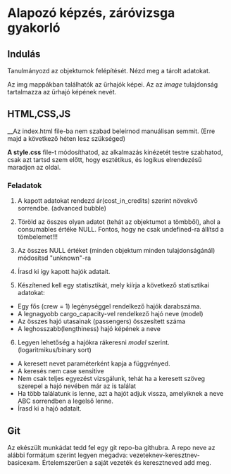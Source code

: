 # Alapozó képzés, záróvizsga gyakorló

## Indulás

Tanulmányozd az objektumok felépítését.  Nézd meg a tárolt adatokat.

Az img mappákban találhatók az űrhajók képei. Az az _image_
tulajdonság tartalmazza az űrhajó képének nevét.

## HTML,CSS,JS
__Az index.html file-ba nem szabad beleírnod manuálisan semmit. 
(Erre majd a következő héten lesz szükséged)

__A style.css__ file-t módosíthatod, az alkalmazás kinézetét testre szabhatod, csak azt tartsd szem előtt, hogy esztétikus, és logikus elrendezésű maradjon az oldal.

### Feladatok

1. A kapott adatokat rendezd ár(cost_in_credits) szerint növekvő sorrendbe. (advanced bubble)

2. Töröld az összes olyan adatot (tehát az objektumot a tömbből), ahol a consumables értéke NULL. Fontos, hogy ne csak undefined-ra állítsd a tömbelemet!!!

3. Az összes NULL értéket (minden objektum minden tulajdonságánál) módosítsd "unknown"-ra

4. Írasd ki így kapott hajók adatait.

5. Készítened kell egy statisztikát, mely kiírja a következő statisztikai adatokat: 

* Egy fős (crew = 1) legénységgel rendelkező hajók darabszáma.
* A legnagyobb cargo_capacity-vel rendelkező hajó neve (model)
* Az összes hajó utasainak (passengers) összesített száma
* A leghosszabb(lengthiness) hajó képének a neve

6. Legyen lehetőség a hajókra rákeresni _model_ szerint. (logaritmikus/binary sort)

* A keresett nevet paraméterként kapja a függvényed.
* A keresés nem case sensitive
* Nem csak teljes egyezést vizsgálunk, tehát ha a keresett szöveg szerepel a hajó nevében már az is találat
* Ha több találatunk is lenne, azt a hajót adjuk vissza, amelyiknek a neve ABC sorrendben a legelső lenne.
* Írasd ki a hajó adatait.

## Git
Az ekészült munkádat tedd fel egy git repo-ba githubra. A repo neve az alábbi formátum szerint legyen megadva: vezeteknev-keresztnev-basicexam.
Értelemszerűen a saját vezeték és keresztneved add meg.

